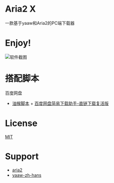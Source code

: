 # Aria2 X

一款基于yaaw和Aria2的PC端下载器

# Enjoy!

![软件截图](https://img-blog.csdnimg.cn/a1414e01bf7f4ee2a8b9ae96ee81ffdf.png)

# 搭配脚本

百度网盘

- [油猴脚本](https://greasyfork.org/zh-CN) + [百度网盘简易下载助手-直链下载复活版](https://greasyfork.org/zh-CN/scripts/418182-%E7%99%BE%E5%BA%A6%E7%BD%91%E7%9B%98%E7%AE%80%E6%98%93%E4%B8%8B%E8%BD%BD%E5%8A%A9%E6%89%8B-%E7%9B%B4%E9%93%BE%E4%B8%8B%E8%BD%BD%E5%A4%8D%E6%B4%BB%E7%89%88)

# License

[MIT](LICENSE)

# Support

- [aria2](https://github.com/aria2/aria2)
- [yaaw-zh-hans](https://github.com/aa65535/yaaw-zh-hans)
